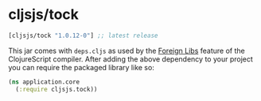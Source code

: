 # cljsjs/tock

[](dependency)
```clojure
[cljsjs/tock "1.0.12-0"] ;; latest release
```
[](/dependency)

This jar comes with `deps.cljs` as used by the [Foreign Libs][flibs] feature
of the ClojureScript compiler. After adding the above dependency to your project
you can require the packaged library like so:

```clojure
(ns application.core
  (:require cljsjs.tock))
```

[flibs]: https://clojurescript.org/reference/packaging-foreign-deps
